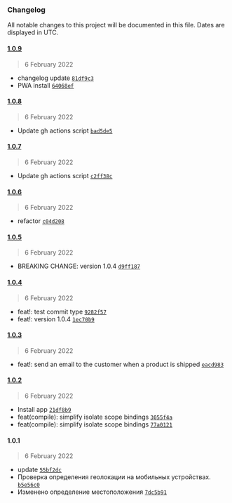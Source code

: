 ### Changelog

All notable changes to this project will be documented in this file. Dates are displayed in UTC.

#### [1.0.9](https://github.com/rodionbgd/weather_test/compare/1.0.8...1.0.9)

> 6 February 2022

- changelog update [`81df9c3`](https://github.com/rodionbgd/weather_test/commit/81df9c3c9e72e864a9c8fa457a0023014a0fbd83)
- PWA install [`64068ef`](https://github.com/rodionbgd/weather_test/commit/64068efaa1d7659cb726e9924967e75985c48659)

#### [1.0.8](https://github.com/rodionbgd/weather_test/compare/1.0.7...1.0.8)

> 6 February 2022

- Update gh actions script [`bad5de5`](https://github.com/rodionbgd/weather_test/commit/bad5de54612a5a543a61f82e7cacff736e299d0f)

#### [1.0.7](https://github.com/rodionbgd/weather_test/compare/1.0.6...1.0.7)

> 6 February 2022

- Update gh actions script [`c2ff38c`](https://github.com/rodionbgd/weather_test/commit/c2ff38c3099fadba15fa734d845a3c4db90b2440)

#### [1.0.6](https://github.com/rodionbgd/weather_test/compare/1.0.5...1.0.6)

> 6 February 2022

- refactor [`c04d208`](https://github.com/rodionbgd/weather_test/commit/c04d208c92e89ea580328100f5dd8b0d1af0d539)

#### [1.0.5](https://github.com/rodionbgd/weather_test/compare/1.0.4...1.0.5)

> 6 February 2022

- BREAKING CHANGE: version 1.0.4 [`d9ff187`](https://github.com/rodionbgd/weather_test/commit/d9ff18742a974eaf3341e7c6d53fa089d3a1b0b6)

#### [1.0.4](https://github.com/rodionbgd/weather_test/compare/1.0.3...1.0.4)

> 6 February 2022

- feat!: test commit type [`9282f57`](https://github.com/rodionbgd/weather_test/commit/9282f5780092bd7ab875dae3c5d5c760d2b7e90c)
- feat!: version 1.0.4 [`1ec70b9`](https://github.com/rodionbgd/weather_test/commit/1ec70b9e006b6ac5963701af94aeda70791f25e4)

#### [1.0.3](https://github.com/rodionbgd/weather_test/compare/1.0.2...1.0.3)

> 6 February 2022

- feat!: send an email to the customer when a product is shipped [`eacd983`](https://github.com/rodionbgd/weather_test/commit/eacd983f28738857b9a78142e28cdc287231ab5d)

#### [1.0.2](https://github.com/rodionbgd/weather_test/compare/1.0.1...1.0.2)

> 6 February 2022

- Install app [`21df8b9`](https://github.com/rodionbgd/weather_test/commit/21df8b99506a15a1ba1bd42fbbb1c9f67bbfd687)
- feat(compile): simplify isolate scope bindings [`3055f4a`](https://github.com/rodionbgd/weather_test/commit/3055f4acd60613a5aaac107ae111e0559d64ebae)
- feat(compile): simplify isolate scope bindings [`77a0121`](https://github.com/rodionbgd/weather_test/commit/77a01217feae1a7f49e357634b904132c87890f4)

#### 1.0.1

> 6 February 2022

- update [`55bf2dc`](https://github.com/rodionbgd/weather_test/commit/55bf2dc884b4c4048b95761c3b99a7c3c1d6fffd)
- Проверка определения геолокации на мобильных устройствах. [`b5e56c0`](https://github.com/rodionbgd/weather_test/commit/b5e56c0c512f193b2a1008dd3be25d40c1c16588)
- Изменено определение местоположения [`7dc5b91`](https://github.com/rodionbgd/weather_test/commit/7dc5b915a3565d3bc3500f630ce8866a82e6ac70)
